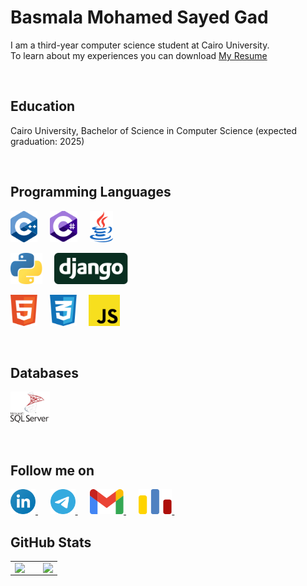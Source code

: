 <div>
  
# Basmala Mohamed Sayed Gad

I am a third-year computer science student at Cairo University.<br/>
To learn about my experiences you can download
[My Resume](https://drive.google.com/file/d/1SOsHaMKu0UyyQ6qLn8Ue82Kpjl-CWxOO/view?usp=sharing)

</div>

<br>

<div>
  
## Education

Cairo University, Bachelor of Science in Computer Science (expected graduation: 2025)

</div>

<br>

<div>

## Programming Languages

<p>
  <img height="50" src="./icons/programming languages/cpp.svg">&nbsp;&nbsp;&nbsp;&nbsp;
  <img height="50" src="./icons/programming languages/c-sharp.svg">&nbsp;&nbsp;&nbsp;&nbsp;
  <img height="50" src="./icons/programming languages/java.svg">&nbsp;&nbsp;&nbsp;&nbsp;
</p>

<p>
  <img height="50" src="./icons/programming languages/python.svg">&nbsp;&nbsp;&nbsp;&nbsp;
  <img height="50" src="./icons/programming languages/django.svg">&nbsp;&nbsp;&nbsp;&nbsp;
</p>

<p>
  <img height="50" src="./icons/programming languages/html5.svg">&nbsp;&nbsp;&nbsp;&nbsp;
  <img height="50" src="./icons/programming languages/css3.svg">&nbsp;&nbsp;&nbsp;&nbsp;
  <img height="50" src="./icons/programming languages/javascript.svg">&nbsp;&nbsp;&nbsp;&nbsp;
</p>

</div>

<br>

<div>

## Databases

<p>
  <img height="50" src="./icons/databases/sql-server.svg">&nbsp;&nbsp;&nbsp;&nbsp;
</p>

</div>

<br>

<div>

## Follow me on

<p>
  <a href="https://www.linkedin.com/in/basmala-gad-5813a3244/">
    <img height="40" src="./icons/contact/linkedin.svg">
  </a>&nbsp;&nbsp;&nbsp;&nbsp;
  <a href="https://t.me/BGad_1968">
    <img height="40" src="./icons/contact/telegram.svg">
  </a>&nbsp;&nbsp;&nbsp;&nbsp;
  </a> 
  <a href="mailto:basmalahgad@gmail.com">
    <img height="40" src="./icons/contact/gmail.svg">
  </a>&nbsp;&nbsp;&nbsp;&nbsp;
  <a href="https://codeforces.com/profile/BGad">
    <img height="40" src="./icons/contact/codeforces.svg">
  </a>&nbsp;&nbsp;&nbsp;&nbsp;
</p>

</div>

<div>

  ## GitHub Stats

<table><tr><td valign="top" width="60%">

<img src="https://github-readme-stats.vercel.app/api?username=BasmalahGad&theme=buefy&show_icons=true&count_private=true&hide_border=true" align="left" style="width: 100%" />

</td><td valign="top" width="40%">

<img src="https://github-readme-stats.vercel.app/api/top-langs/?username=BasmalahGad&theme=buefy&hide_border=true&layout=compact" align="left" style="width: 100%" />

</td></tr></table>  
